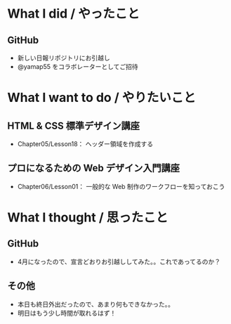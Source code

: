 # What I did / やったこと
## GitHub
- 新しい日報リポジトリにお引越し
- @yamap55 をコラボレーターとしてご招待

# What I want to do / やりたいこと
## HTML & CSS 標準デザイン講座
- Chapter05/Lesson18： ヘッダー領域を作成する

## プロになるための Web デザイン入門講座
- Chapter06/Lesson01： 一般的な Web 制作のワークフローを知っておこう

# What I thought / 思ったこと
## GitHub
- 4月になったので、宣言どおりお引越ししてみた。。これであってるのか？

## その他
- 本日も終日外出だったので、あまり何もできなかった。。
- 明日はもう少し時間が取れるはず！

